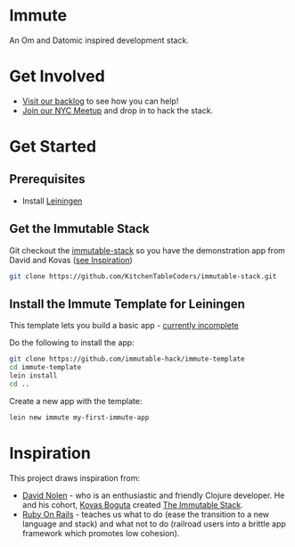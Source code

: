 # Immute

An Om and Datomic inspired development stack.

# Get Involved
* [Visit our backlog](https://www.pivotaltracker.com/n/projects/1074796) to see how you can help!
* [Join our NYC Meetup](http://www.meetup.com/The-New-York-Immutable-Hack/) and drop in to hack the stack.

# Get Started

## Prerequisites

* Install [Leiningen](http://leiningen.org/#install)

## Get the Immutable Stack

Git checkout the [immutable-stack](https://github.com/KitchenTableCoders/immutable-stack.git) so you have the demonstration app from David and Kovas ([see Inspiration](#Inspiration))

```bash
git clone https://github.com/KitchenTableCoders/immutable-stack.git
```

## Install the Immute Template for Leiningen
This template lets you build a basic app - [currently incomplete](https://www.pivotaltracker.com/story/show/72307658)

Do the following to install the app: 

```bash
git clone https://github.com/immutable-hack/immute-template
cd immute-template
lein install
cd ..
```

Create a new app with the template:
```bash
lein new immute my-first-immute-app
```

# Inspiration

This project draws inspiration from:

* [David Nolen](https://github.com/swannodette) - who is an enthusiastic and friendly Clojure developer. 
He and his cohort, [Kovas Boguta](https://github.com/kovasb) created [The Immutable Stack](http://kitchentablecoders.com/class/2014/04/12/the-immutable-stack/).
* [Ruby On Rails](http://rubyonrails.org/) - teaches us what to do (ease the transition to a new language and stack) and what not to do (railroad users into a brittle app framework which promotes low cohesion). 
